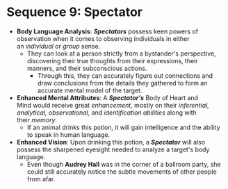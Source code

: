 # Sequence 9: Spectator
- **Body Language Analysis**: _**Spectators**_ possess keen powers of observation when it comes to observing individuals in either an _individual_ or _group_ sense.
    - They can look at a person strictly from a bystander's perspective, discovering their true thoughts from their expressions, their manners, and their subconscious actions.
        - Through this, they can accurately figure out connections and draw conclusions from the details they gathered to form an accurate mental model of the target.
- **Enhanced Mental Attributes**: A _**Spectator's**_ Body of Heart and Mind would receive great _enhancement_, mostly on their _inferential, analytical, observational,_ and _identification abilities_ along with their _memory_.
    - If an animal drinks this potion, it will gain intelligence and the ability to speak in human language.
- **Enhanced Vision**: Upon drinking this potion, a _**Spectator**_ will also possess the sharpened eyesight needed to analyze a target's body language.
    - Even though **Audrey Hall** was in the corner of a ballroom party, she could still accurately notice the subtle movements of other people from afar.